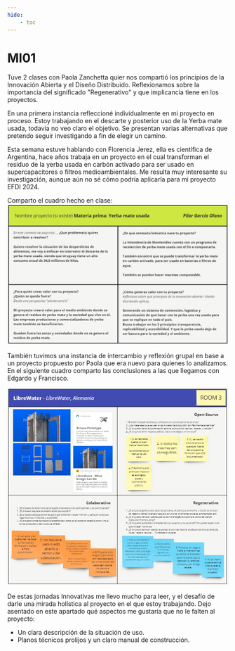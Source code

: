 ```yaml
---
hide:
    - toc
---
```


# MI01

Tuve 2 clases con Paola Zanchetta quier nos compartió los principios de la Innovación Abierta y el Diseño Distribuido. Reflexionamos sobre la importancia del significado "Regenerativo" y que implicancia tiene en los proyectos.

En una primera instancia refleccioné individualmente en mi proyecto en proceso.
Estoy trabajando en el descarte y posterior uso de la Yerba mate usada, todavía no veo claro el objetivo. Se presentan varias alternativas que pretendo seguir investigando a fin de elegir un camino.

Esta semana estuve hablando con Florencia Jerez, ella es científica de Argentina, hace años trabaja en un proyecto en el cual transforman el residuo de la yerba usada en carbón activado para ser usado en supercapacitores o filtros medioambientales. Me resulta muy interesante su investigación, aunque aún no sé cómo podría aplicarla para mi proyecto EFDI 2024.

Comparto el cuadro hecho en clase:
![](../images/mi01cuadroyerbausada.jpg)

También tuvimos una instancia de intercambio y reflexión grupal en base a un proyecto propuesto por Paola que era nuevo para quienes lo analizamos. En el siguiente cuadro comparto las conclusiones a las que llegamos con Edgardo y Francisco.

![](../images/mi01cuadrodesalinizadordeagua.jpg)


De estas jornadas Innovativas me llevo mucho para leer, y el desafío de darle una mirada holística al proyecto en el que estoy trabajando. Dejo asentado en este apartado qué aspectos me gustaría que no le falten al proyecto:
- Un clara descripción de la situación de uso.
- Planos técnicos prolijos y un claro manual de construcción.


